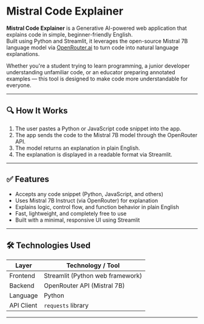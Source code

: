 # Mistral Code Explainer

**Mistral Code Explainer** is a Generative AI-powered web application that explains code in simple, beginner-friendly English.  
Built using Python and Streamlit, it leverages the open-source Mistral 7B language model via [OpenRouter.ai](https://openrouter.ai) to turn code into natural language explanations.

Whether you're a student trying to learn programming, a junior developer understanding unfamiliar code, or an educator preparing annotated examples — this tool is designed to make code more understandable for everyone.

---

## 🔍 How It Works

1. The user pastes a Python or JavaScript code snippet into the app.
2. The app sends the code to the Mistral 7B model through the OpenRouter API.
3. The model returns an explanation in plain English.
4. The explanation is displayed in a readable format via Streamlit.

---

## ✅ Features

- Accepts any code snippet (Python, JavaScript, and others)
- Uses Mistral 7B Instruct (via OpenRouter) for explanation
- Explains logic, control flow, and function behavior in plain English
- Fast, lightweight, and completely free to use
- Built with a minimal, responsive UI using Streamlit

---

## 🛠 Technologies Used

| Layer       | Technology / Tool               |
|-------------|----------------------------------|
| Frontend    | Streamlit (Python web framework) |
| Backend     | OpenRouter API (Mistral 7B)      |
| Language    | Python                           |
| API Client  | `requests` library               |

---
